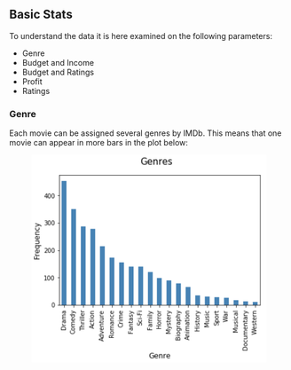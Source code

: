 ## Basic Stats

To understand the data it is here examined on the following parameters:
* Genre
* Budget and Income
* Budget and Ratings
* Profit 
* Ratings

### Genre

Each movie can be assigned several genres by IMDb. This means that one movie can appear in more bars in the plot below:

<figure style="text-align: center;">
  <img src="./images/genres_bar.png" width="500" alt="Genre frequency"/>
  <h5 style="text-align: center;"</h5>
</figure>

